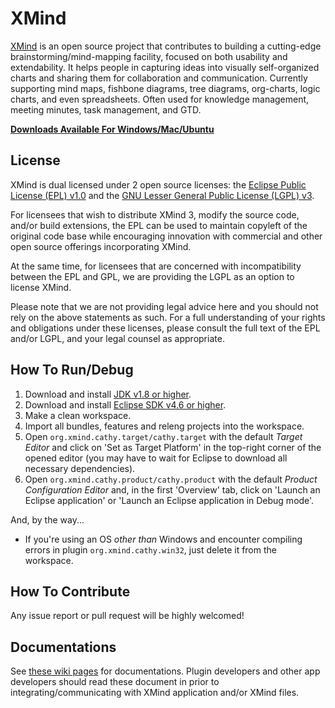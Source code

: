 XMind
=====

[XMind](http://www.xmind.net) is an open source project that contributes to
building a cutting-edge brainstorming/mind-mapping facility, focused on both
usability and extendability. It helps people in capturing ideas into visually
self-organized charts and sharing them for collaboration and communication.
Currently supporting mind maps, fishbone diagrams, tree diagrams, org-charts,
logic charts, and even spreadsheets. Often used for knowledge management,
meeting minutes, task management, and GTD.

**[Downloads Available For Windows/Mac/Ubuntu](http://www.xmind.net/download/?ref=github-home)**

License
-------

XMind is dual licensed under 2 open source licenses: the [Eclipse Public
License (EPL) v1.0](http://www.eclipse.org/legal/epl-v10.html) and the [GNU
Lesser General Public License (LGPL) v3](http://www.gnu.org/licenses/lgpl.html).

For licensees that wish to distribute XMind 3, modify the source code, and/or
build extensions, the EPL can be used to maintain copyleft of the original code
base while encouraging innovation with commercial and other open source
offerings incorporating XMind.

At the same time, for licensees that are concerned with incompatibility between
the EPL and GPL, we are providing the LGPL as an option to license XMind.

Please note that we are not providing legal advice here and you should not rely
on the above statements as such. For a full understanding of your rights and
obligations under these licenses, please consult the full text of the EPL
and/or LGPL, and your legal counsel as appropriate.

How To Run/Debug
----------------

1.  Download and install [JDK v1.8 or higher](http://www.oracle.com/technetwork/java/javase/downloads/index.html).
1.  Download and install [Eclipse SDK v4.6 or higher](http://download.eclipse.org/eclipse/downloads/).
1.  Make a clean workspace.
1.  Import all bundles, features and releng projects into the workspace.
1.  Open `org.xmind.cathy.target/cathy.target` with the default *Target Editor*
    and click on 'Set as Target Platform' in the top-right corner of the opened
    editor (you may have to wait for Eclipse to download all necessary
    dependencies).
1.  Open `org.xmind.cathy.product/cathy.product` with the default *Product
    Configuration Editor* and, in the first 'Overview' tab, click on 'Launch an
    Eclipse application' or 'Launch an Eclipse application in Debug mode'.

And, by the way...

-   If you're using an OS *other than* Windows and encounter compiling errors
    in plugin `org.xmind.cathy.win32`, just delete it from the workspace.

How To Contribute
-----------------

Any issue report or pull request will be highly welcomed!

Documentations
--------------

See [these wiki pages](https://github.com/xmindltd/xmind/wiki) for documentations. Plugin developers and other app developers should read these document in prior to integrating/communicating with XMind application and/or XMind files.

